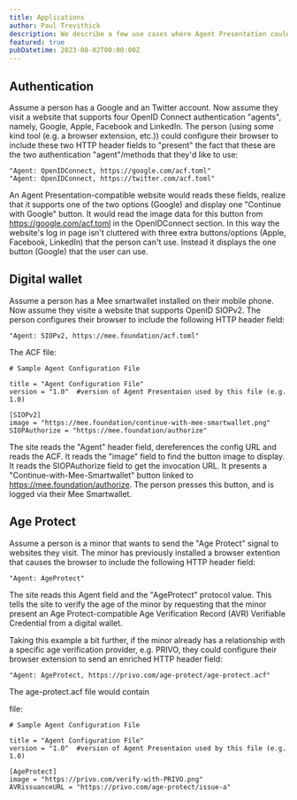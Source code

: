 ```yaml
---
title: Applications
author: Paul Trevithick
description: We describe a few use cases where Agent Presentation could be used
featured: true
pubDatetime: 2023-08-02T00:00:00Z
---
```



## Authentication 

Assume a person has a Google and an Twitter account. Now assume they visit a website that supports four OpenID Connect authentication "agents", namely, Google, Apple, Facebook and LinkedIn. The person (using some kind tool (e.g. a browser extension, etc.)) could configure their browser to include these two HTTP header fields to "present" the fact that these are the two authentication "agent"/methods that they'd like to use:

    "Agent: OpenIDConnect, https://google.com/acf.toml"
    "Agent: OpenIDConnect, https://twitter.com/acf.toml"

An Agent Presentation-compatible website would reads these fields, realize that it supports one of the two options (Google) and display one "Continue with Google" button. It would read the image data for this button from https://google.com/acf.toml in the OpenIDConnect section. In this way the website's log in page isn't cluttered with three extra buttons/options (Apple, Facebook, LinkedIn) that the person can't use. Instead it displays the one button (Google) that the user can use.

## Digital wallet

Assume a person has a Mee smartwallet installed on their mobile phone. Now assume they visite a website that supports OpenID SIOPv2. The person configures their browser to include the following HTTP header field:

    "Agent: SIOPv2, https://mee.foundation/acf.toml"

The ACF file: 

    # Sample Agent Configuration File
    
    title = "Agent Configuration File"
    version = "1.0"  #version of Agent Presentaion used by this file (e.g. 1.0)
    
    [SIOPv2]
    image = "https://mee.foundation/continue-with-mee-smartwallet.png"
    SIOPAuthorize = "https://mee.foundation/authorize"

The site reads the "Agent" header field, dereferences the config URL and reads the ACF. It reads the "image" field to find the button image to display. It reads the SIOPAuthorize field to get the invocation URL. It presents a "Continue-with-Mee-Smartwallet" button linked to https://mee.foundation/authorize. The person presses this button, and is logged via their Mee Smartwallet.

## Age Protect

Assume a person is a minor that wants to send the "Age Protect" signal to websites they visit. The minor has previously installed a browser extention that causes the browser to include the following HTTP header field:

    "Agent: AgeProtect"

The site reads this Agent field and the "AgeProtect" protocol value. This tells the site to verify the age of the minor by requesting that the minor present an Age Protect-compatible Age Verification Record (AVR) Verifiable Credential from a digital wallet. 

Taking this example a bit further, if the minor already has a relationship with a specific age verification provider, e.g. PRIVO, they could configure their browser extension to send an enriched HTTP header field:

    "Agent: AgeProtect, https://privo.com/age-protect/age-protect.acf"

The age-protect.acf file would contain 

file: 

    # Sample Agent Configuration File
    
    title = "Agent Configuration File"
    version = "1.0"  #version of Agent Presentaion used by this file (e.g. 1.0)
    
    [AgeProtect]
    image = "https://privo.com/verify-with-PRIVO.png"
    AVRissuanceURL = "https://privo.com/age-protect/issue-a"



